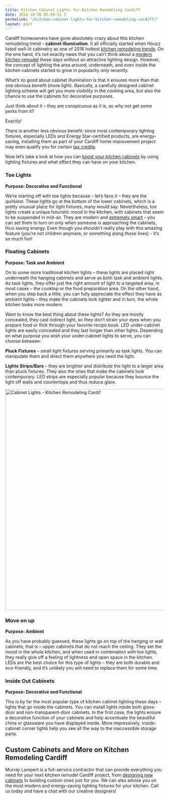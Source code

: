 ```yaml
---
title: Kitchen Cabinet Lights for Kitchen Remodeling Cardiff
date: 2016-10-28 02:59:12 Z
permalink: "/kitchen-cabinet-lights-for-kitchen-remodeling-cardiff/"
layout: post
---
```


Cardiff homeowners have gone absolutely crazy about this kitchen remodeling trend – <strong>cabinet illumination</strong>. It all officially started when Houzz listed well-lit cabinetry as one of 2016 hottest <a href="http://www.houzz.com/ideabooks/57156953/list/kitchen-confidential-9-trends-to-watch-for-in-2016">kitchen remodeling trends</a>. On the one hand, it’s not exactly news that you can’t think about a <a href="http://murraylampert.com/remodel-your-kitchen-with-these-6-must-have-features-2/">modern kitchen remodel</a> these days without an attractive lighting design. However, the concept of lighting the area around, underneath, and even inside the kitchen cabinets started to grow in popularity only recently.

What’s so good about cabinet illumination is that it ensures more than that one obvious benefit (more light). Basically, a carefully designed cabinet lighting scheme will get you more visibility in the cooking area, but also the chance to use the cabinets for decorative purposes.

Just think about it – they are conspicuous as it is, so why not get some perks from it?

Exactly!

There is another less obvious benefit: since most contemporary lighting fixtures, especially LEDs and Energy Star-certified products, are energy-saving, installing them as part of your Cardiff home improvement project may even qualify you for certain <a href="http://murraylampert.com/what-home-improvements-are-tax-deductible">tax credits</a>.

Now let’s take a look at how you can <a href="http://murraylampert.com/2016-kitchen-cabinet-trends">boost your kitchen cabinets</a> by using lighting fixtures and what effect they can have on your kitchen.
<h3>Toe Lights</h3>
<strong>Purpose: Decorative and Functional</strong>

We’re starting off with toe lights because – let’s face it – they are the quirkiest. These lights go at the bottom of the lower cabinets, which is a pretty unusual place for light fixtures, many would say. Nevertheless, toe lights create a unique futuristic mood in the kitchen, with cabinets that seem to be suspended in mid-air. They are modern and <a href="http://murraylampert.com/2016-eco-friendly-kitchen-remodeling-ideas/">extremely smart</a> – you can set them to turn on only when someone is approaching the cabinets, thus saving energy. Even though you shouldn’t really play with this amazing feature (you’re not children anymore, or something along those lines) - it’s so much fun!
<h3>Floating Cabinets</h3>
<strong>Purpose: Task and Ambient</strong>

On to some more traditional kitchen lights – these lights are placed right underneath the hanging cabinets and serve as both task and ambient lights. As task lights, they offer just the right amount of light to a targeted area, in most cases – the cooktop or the food preparation area. On the other hand, when you step back a little, you can fully appreciate the effect they have as ambient lights – they make the cabinets look lighter and in turn, the whole kitchen looks more modern.

Want to know the best thing about these lights? As they are mostly concealed, they cast indirect light, so they don’t strain your eyes when you prepare food or flick through your favorite recipe book. LED under-cabinet lights are easily concealed and they last longer than other lights. Depending on what purpose you wish your under-cabinet lights to serve, you can choose between:

<strong>Pluck Fixtures</strong> – small light fixtures serving primarily as task lights. You can manipulate them and direct them anywhere you need the light.

<strong>Lights Strips/Bars</strong> – they are brighter and distribute the light to a larger area than pluck fixtures. They also the ones that make the cabinets look contemporary. LED strips are especially popular because they bounce the light off walls and countertops and thus reduce glare.

<img class="aligncenter size-large wp-image-3184" src="http://murraylampert.com/wp-content/uploads/Cabinet-Lights-Kitchen-Remodeling-Cardiff-1024x765.jpg" alt="Cabinet Lights - Kitchen Remodeling Cardif" width="940" height="702" />
<h3>Move on up</h3>
<strong>Purpose: Ambient</strong>

As you have probably guessed, these lights go on top of the hanging or wall cabinets, that is – upper cabinets that do not reach the ceiling. They set the mood in the whole kitchen, and when used in combination with toe lights, they really give off a feeling of lightness and open space in the kitchen. LEDs are the best choice for this type of lights – they are both durable and eco-friendly, and it’s unlikely you will need to replace them for some time.
<h3>Inside Out Cabinets</h3>
<strong>Purpose: Decorative and Functional</strong>

This is by far the most popular type of kitchen cabinet lighting these days – lights that go inside the cabinets. You can install lights inside both glass-door and non-transparent-door cabinets. In the first case, the lights ensure a decorative function of your cabinets and help accentuate the beautiful china or glassware you have displayed inside. More impressively, inside-cabinet corner lights help you see all the way to the inaccessible storage parts.
<h2>Custom Cabinets and More on Kitchen Remodeling Cardiff</h2>
Murray Lampert is a full-service contractor that can provide everything you need for your next kitchen remodel Cardiff project, from <a href="http://murraylampert.com/san-diego-custom-cabinet-construction-services/">designing new cabinets</a> to building custom ones just for you. We can also advise you on the most modern and energy-saving lighting fixtures for your kitchen. Call us today and have a chat with our creative designers!

&nbsp;
